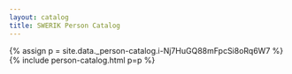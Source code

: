 ```yaml
---
layout: catalog
title: SWERIK Person Catalog
---
```

{% assign p = site.data._person-catalog.i-Nj7HuGQ88mFpcSi8oRq6W7 %}
{% include person-catalog.html p=p %}


